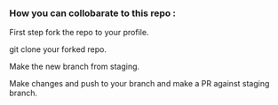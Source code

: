 ### **How you can collobarate to this repo :**

First step fork the repo to your profile.

git clone your forked repo. 

Make the new branch from staging. 

Make changes and push to your branch and make a PR against staging branch.
